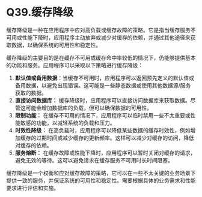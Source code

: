 # Q39.缓存降级

缓存降级是一种在应用程序中应对高负载或缓存故障的策略。它是指当缓存服务不可用或性能下降时，应用程序主动放弃或减少对缓存的依赖，并通过其他途径来获取数据，以确保系统的可用性和稳定性。

缓存降级的主要目的是在缓存不可用或缓存命中率较低的情况下，仍能够提供基本的功能和服务。应用程序可以采取以下策略进行缓存降级：

1. **默认值或备用数据**：当缓存不可用时，应用程序可以返回预先定义的默认值或备用数据，以避免出现错误。这可能是一些静态数据或使用其他数据源/服务获取的数据。
2. **直接访问数据库：** 缓存降级时，应用程序可以直接访问数据库来获取数据。尽管这可能会增加数据库的负载，但可以确保数据的可用性。
3. **限制功能：** 在缓存不可用的情况下，应用程序可以临时禁用一些不太重要或性能敏感的功能，以减轻系统的负载和压力。
4. **时效性降级：** 在高负载时，应用程序可以降低某些数据的缓存时效性，例如增加缓存的过期时间或减少缓存的更新频率。这样可以减少对缓存的访问，降低对缓存的依赖。
5. **服务熔断：** 在缓存故障或性能下降时，应用程序可以暂时关闭对缓存的请求，避免无效的等待。这可以避免请求在缓存服务不可用时长时间阻塞。

缓存降级是一个权衡和应对缓存故障的策略，它可以在一些不太关键的业务场景下提供一致的服务，并保证系统的可用性和稳定性。需要根据具体的业务需求和性能要求进行评估和实施。